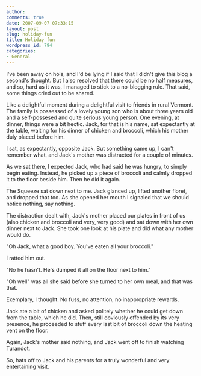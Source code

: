 ```yaml
---
author:
comments: true
date: 2007-09-07 07:33:15
layout: post
slug: holiday-fun
title: Holiday fun
wordpress_id: 794
categories:
- General
---
```


I've been away on hols, and I'd be lying if I said that I didn't give this blog a second's thought. But I also resolved that there could be no half measures, and so, hard as it was, I managed to stick to a no-blogging rule. That said, some things cried out to be shared.

Like a delightful moment during a delightful visit to friends in rural Vermont. The family is possessed of a lovely young son who is about three years old and a self-possesed and quite serious young person. One evening, at dinner, things were a bit hectic. Jack, for that is his name, sat expectantly at the table, waiting for his dinner of chicken and broccoli, which his mother duly placed before him.

I sat, as expectantly, opposite Jack. But something came up, I can't remember what, and Jack's mother was distracted for a couple of minutes.

As we sat there, I expected Jack, who had said he was hungry, to simply begin eating. Instead, he picked up a piece of broccoli and calmly dropped it to the floor beside him. Then he did it again.

The Squeeze sat down next to me. Jack glanced up, lifted another floret, and dropped that too. As she opened her mouth I signaled that we should notice nothing, say nothing.

The distraction dealt with, Jack's mother placed our plates in front of us (also chicken and broccoli and very, very good) and sat down with her own dinner next to Jack. She took one look at his plate and did what any mother would do.

"Oh Jack, what a good boy. You've eaten all your broccoli."

I ratted him out.

"No he hasn't. He's dumped it all on the floor next to him."

"Oh well" was all she said before she turned to her own meal, and that was that.

Exemplary, I thought. No fuss, no attention, no inappropriate rewards.

Jack ate a bit of chicken and asked politely whether he could get down from the table, which he did. Then, still obviously offended by its very presence, he proceeded to stuff every last bit of broccoli down the heating vent on the floor.

Again, Jack's mother said nothing, and Jack went off to finish watching Turandot.

So, hats off to Jack and his parents for a truly wonderful and very entertaining visit.

